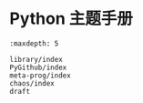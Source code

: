 # Python 主题手册

```{toctree}
:maxdepth: 5

library/index
PyGithub/index
meta-prog/index
chaos/index
draft
```